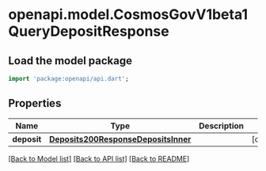 # openapi.model.CosmosGovV1beta1QueryDepositResponse

## Load the model package
```dart
import 'package:openapi/api.dart';
```

## Properties
Name | Type | Description | Notes
------------ | ------------- | ------------- | -------------
**deposit** | [**Deposits200ResponseDepositsInner**](Deposits200ResponseDepositsInner.md) |  | [optional] 

[[Back to Model list]](../README.md#documentation-for-models) [[Back to API list]](../README.md#documentation-for-api-endpoints) [[Back to README]](../README.md)



